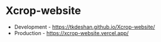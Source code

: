 # Xcrop-website

- Development - https://tkdeshan.github.io/Xcrop-website/
- Production - https://xcrop-website.vercel.app/
